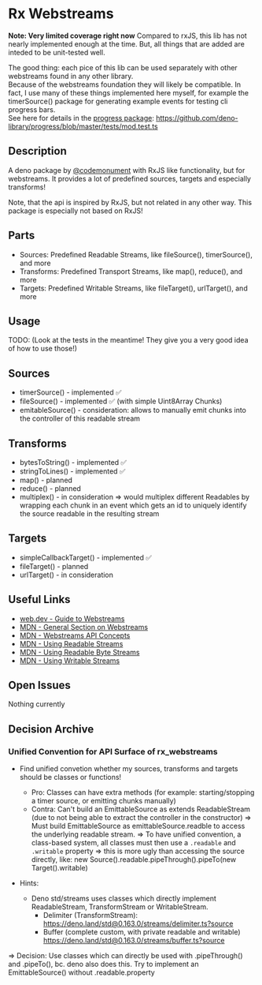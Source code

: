 # Rx Webstreams 

**Note: Very limited coverage right now**
Compared to rxJS, this lib has not nearly implemented enough at the time. 
But, all things that are added are inteded to be unit-tested well. 

The good thing: each pice of this lib can be used separately with other webstreams found in any other library.  
Because of the webstreams foundation they will likely be compatible. 
In fact, I use many of these things implemented here myself, 
for example the timerSource() package for generating example events for testing cli progress bars.  
See here for details in the [progress package](https://deno.land/x/progress): https://github.com/deno-library/progress/blob/master/tests/mod.test.ts

## Description
A deno package by [@codemonument](https://github.com/codemonument) with RxJS like functionality, but for webstreams. 
It provides a lot of predefined sources, targets and especially transforms! 

Note, that the api is inspired by RxJS, but not related in any other way. 
This package is especially not based on RxJS!

## Parts 

- Sources: Predefined Readable Streams, like fileSource(), timerSource(), and more 
- Transforms: Predefined Transport Streams, like map(), reduce(), and more 
- Targets: Predefined Writable Streams, like fileTarget(), urlTarget(), and more

## Usage 

TODO: (Look at the tests in the meantime! They give you a very good idea of how to use those!)

## Sources

- timerSource() - implemented ✅
- fileSource() - implemented ✅ (with simple Uint8Array Chunks)
- emitableSource() - consideration: allows to manually emit chunks into the controller of this readable stream

## Transforms

- bytesToString() - implemented ✅
- stringToLines() - implemented ✅
- map() - planned
- reduce() - planned
- multiplex() - in consideration => would multiplex different Readables by wrapping each chunk in an event which gets an id to uniquely identify the source readable in the resulting stream
## Targets

- simpleCallbackTarget() - implemented ✅
- fileTarget() - planned
- urlTarget() - in consideration

## Useful Links 

- [web.dev - Guide to Webstreams](https://web.dev/streams/)
- [MDN - General Section on Webstreams](https://developer.mozilla.org/en-US/docs/Web/API/Streams_API)
- [MDN - Webstreams API Concepts](https://developer.mozilla.org/en-US/docs/Web/API/Streams_API/Concepts)
- [MDN - Using Readable Streams](https://developer.mozilla.org/en-US/docs/Web/API/Streams_API/Using_readable_streams)
- [MDN - Using Readable Byte Streams](https://developer.mozilla.org/en-US/docs/Web/API/Streams_API/Using_readable_byte_streams)
- [MDN - Using Writable Streams](https://developer.mozilla.org/en-US/docs/Web/API/Streams_API/Using_writable_streams)

## Open Issues 

Nothing currently 

## Decision Archive

### Unified Convention for API Surface of rx_webstreams
- Find unified convetion whether my sources, transforms and targets should be classes or functions!
  - Pro: Classes can have extra methods (for example: starting/stopping a timer source, or emitting chunks manually)
  - Contra: Can't build an EmittableSource as extends ReadableStream (due to not being able to extract the controller in the constructor)
    => Must build EmittableSource as emittableSource.readble to access the underlying readable stream. 
    => To have unified convention, a class-based system, all classes must then use a `.readable` and `.writable` property
    => this is more ugly than accessing the source directly, like: new Source().readable.pipeThrough().pipeTo(new Target().writable)

- Hints: 
  - Deno std/streams uses classes which directly implement ReadableStream, TransformStream or WritableStream. 
    - Delimiter (TransformStream): https://deno.land/std@0.163.0/streams/delimiter.ts?source
    - Buffer (complete custom, with private readable and writable)
      https://deno.land/std@0.163.0/streams/buffer.ts?source

=> Decision: Use classes which can directly be used with .pipeThrough() and .pipeTo(), bc. deno also does this. 
   Try to implement an EmittableSource() without .readable.property